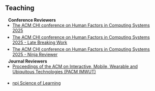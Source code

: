## Teaching

<h4 style="margin:0 10px 0;">Conference Reviewers</h4>

<ul style="margin:0 0 5px;">
  <li><a href="https://chi2025.acm.org/"><autocolor>The ACM CHI conference on Human Factors in Computing Systems 2025</autocolor></a></li>
</ul>

<ul style="margin:0 0 5px;">
  <li><a href="https://chi2025.acm.org/"><autocolor>The ACM CHI conference on Human Factors in Computing Systems 2025 - Late Breaking Work</autocolor></a></li>
</ul>

<ul style="margin:0 0 5px;">
  <li><a href="https://chi2025.acm.org/"><autocolor>The ACM CHI conference on Human Factors in Computing Systems 2025 - Ninja Reviewer</autocolor></a></li>
</ul>

<h4 style="margin:0 10px 0;">Journal Reviewers</h4>

<ul style="margin:0 0 20px;">
  <li><a href="https://dl.acm.org/journal/imwut"><autocolor>Proceedings of the ACM on Interactive, Mobile, Wearable and Ubiquitous Technologies (PACM IMWUT)</autocolor></a></li>
</ul>

<ul style="margin:0 0 20px;">
  <li><a href="https://www.nature.com/npjscilearn/"><autocolor>npj Science of Learning</autocolor></a></li>
</ul>